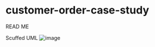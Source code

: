 # customer-order-case-study
READ ME

Scuffed UML
![image](https://user-images.githubusercontent.com/107880782/197141984-046080f2-991e-4aee-ba52-712b875c2a31.png)


